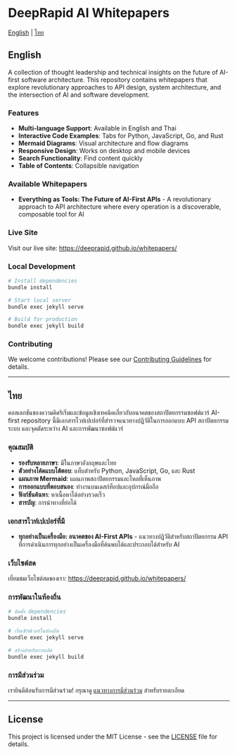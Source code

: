 # DeepRapid AI Whitepapers

[English](#english) | [ไทย](#thai)

## English

A collection of thought leadership and technical insights on the future of AI-first software architecture. This repository contains whitepapers that explore revolutionary approaches to API design, system architecture, and the intersection of AI and software development.

### Features

- **Multi-language Support**: Available in English and Thai
- **Interactive Code Examples**: Tabs for Python, JavaScript, Go, and Rust
- **Mermaid Diagrams**: Visual architecture and flow diagrams
- **Responsive Design**: Works on desktop and mobile devices
- **Search Functionality**: Find content quickly
- **Table of Contents**: Collapsible navigation

### Available Whitepapers

- **Everything as Tools: The Future of AI-First APIs** - A revolutionary approach to API architecture where every operation is a discoverable, composable tool for AI

### Live Site

Visit our live site: https://deeprapid.github.io/whitepapers/

### Local Development

```bash
# Install dependencies
bundle install

# Start local server
bundle exec jekyll serve

# Build for production
bundle exec jekyll build
```

### Contributing

We welcome contributions! Please see our [Contributing Guidelines](CONTRIBUTING.md) for details.

---

## ไทย

คอลเลกชันของความคิดริเริ่มและข้อมูลเชิงเทคนิคเกี่ยวกับอนาคตของสถาปัตยกรรมซอฟต์แวร์ AI-first repository นี้มีเอกสารไวท์เปเปอร์ที่สำรวจแนวทางปฏิวัติในการออกแบบ API สถาปัตยกรรมระบบ และจุดตัดระหว่าง AI และการพัฒนาซอฟต์แวร์

### คุณสมบัติ

- **รองรับหลายภาษา**: มีในภาษาอังกฤษและไทย
- **ตัวอย่างโค้ดแบบโต้ตอบ**: แท็บสำหรับ Python, JavaScript, Go, และ Rust
- **แผนภาพ Mermaid**: แผนภาพสถาปัตยกรรมและไหลที่เห็นภาพ
- **การออกแบบที่ตอบสนอง**: ทำงานบนเดสก์ท็อปและอุปกรณ์มือถือ
- **ฟังก์ชันค้นหา**: หาเนื้อหาได้อย่างรวดเร็ว
- **สารบัญ**: การนำทางที่ย่อได้

### เอกสารไวท์เปเปอร์ที่มี

- **ทุกอย่างเป็นเครื่องมือ: อนาคตของ AI-First APIs** - แนวทางปฏิวัติสำหรับสถาปัตยกรรม API ที่การดำเนินการทุกอย่างเป็นเครื่องมือที่ค้นพบได้และประกอบได้สำหรับ AI

### เว็บไซต์สด

เยี่ยมชมเว็บไซต์สดของเรา: https://deeprapid.github.io/whitepapers/

### การพัฒนาในท้องถิ่น

```bash
# ติดตั้ง dependencies
bundle install

# เริ่มเซิร์ฟเวอร์ในท้องถิ่น
bundle exec jekyll serve

# สร้างสำหรับการผลิต
bundle exec jekyll build
```

### การมีส่วนร่วม

เรายินดีต้อนรับการมีส่วนร่วม! กรุณาดู [แนวทางการมีส่วนร่วม](CONTRIBUTING.md) สำหรับรายละเอียด

---

## License

This project is licensed under the MIT License - see the [LICENSE](LICENSE) file for details. 